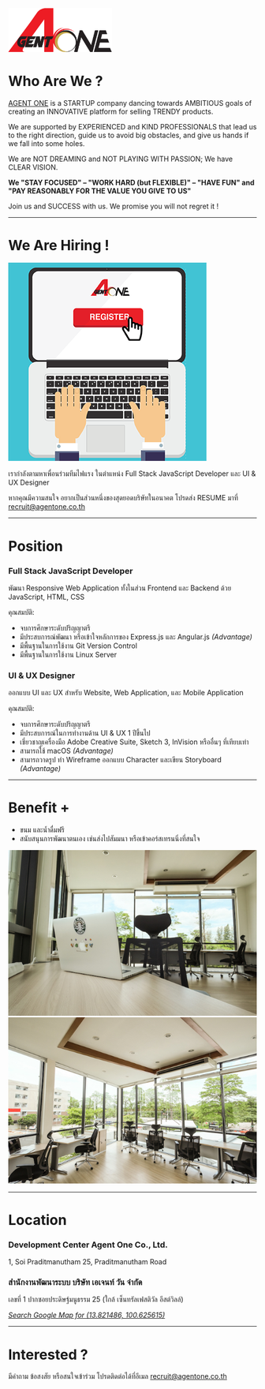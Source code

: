 <img src="images/logo.png" width="210">

# Who Are We ?

[AGENT ONE](https://www.agentone.co.th) is a STARTUP company dancing towards AMBITIOUS goals of creating an INNOVATIVE platform for selling TRENDY products.

We are supported by EXPERIENCED and KIND PROFESSIONALS that lead us to the right direction, guide us to avoid big obstacles, and give us hands if we fall into some holes.

We are NOT DREAMING and NOT PLAYING WITH PASSION; We have CLEAR VISION.

 **We "STAY FOCUSED" – "WORK HARD (but FLEXIBLE)" – "HAVE FUN" and "PAY REASONABLY FOR THE VALUE YOU GIVE TO US"**

Join us and SUCCESS with us. We promise you will not regret it !

---

# We Are Hiring !

<img src="images/joinus_01.png">

เรากำลังตามหาเพื่อนร่วมทีมไฟแรง ในตำแหน่ง Full Stack JavaScript Developer และ UI & UX Designer

หากคุณมีความสนใจ อยากเป็นส่วนหนึ่งของสุดยอดบริษัทในอนาคต โปรดส่ง RESUME มาที่ recruit@agentone.co.th

---

# Position

### Full Stack JavaScript Developer

พัฒนา Responsive Web Application ทั้งในส่วน Frontend และ Backend ด้วย JavaScript, HTML, CSS

คุณสมบัติ:

* จบการศึกษาระดับปริญญาตรี
* มีประสบการณ์พัฒนา หรือเข้าใจหลักการของ Express.js และ Angular.js _(Advantage)_
* มีพื้นฐานในการใช้งาน Git Version Control
* มีพื้นฐานในการใช้งาน Linux Server

### UI & UX Designer

ออกแบบ UI และ UX สำหรับ Website, Web Application, และ Mobile Application

คุณสมบัติ:

* จบการศึกษาระดับปริญญาตรี
* มีประสบการณ์ในการทำงานด้าน UI & UX 1 ปีขึ้นไป
* เชี่ยวชาญเครื่องมือ Adobe Creative Suite, Sketch 3, InVision หรืออื่นๆ ที่เทียบเท่า
* สามารถใช้  macOS _(Advantage)_
* สามารถวาดรูป ทำ Wireframe ออกแบบ Character และเขียน Storyboard _(Advantage)_

---

# Benefit +

* ขนม และน้ำดื่มฟรี
* สนับสนุนการพัฒนาตนเอง เช่นส่งไปสัมมนา หรือเข้าคอร์สเทรนนิ่งที่สนใจ

<img src="images/office_01.jpg">

<img src="images/office_02.jpg">

---

# Location

### Development Center  Agent One Co., Ltd.

1, Soi Praditmanutham 25, Praditmanutham Road

### สำนักงานพัฒนาระบบ บริษัท เอเจนท์ วัน จำกัด

เลขที่ 1 ปากซอยประดิษฐ์มนูธรรม 25 (ใกล้ เซ็นทรัลเฟสติวัล อีสต์วิลล์)

[_Search Google Map for (13.821486, 100.625615)_](https://goo.gl/maps/kLnKKurPHb22)

---

# Interested ?

มีคำถาม ข้อสงสัย หรือสนใจเข้าร่วม โปรดติดต่อได้ที่อีเมล  recruit@agentone.co.th
